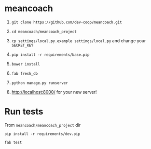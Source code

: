 # meancoach

1. `git clone https://github.com/dev-coop/meancoach.git`

2. `cd meancoach/meancoach_project`

3. `cp settings/local.py.example settings/local.py` and change your `SECRET_KEY`

4. `pip install -r requirements/base.pip`

5. `bower install`

6. `fab fresh_db`

7. `python manage.py runserver`

8. [http://localhost:8000/](http://localhost:8000/) for your new server!

# Run tests

From `meancoach/meancoach_project` dir

`pip install -r requirements/dev.pip`

`fab test`
